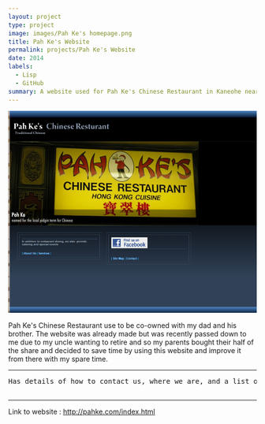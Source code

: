 ```yaml
---
layout: project
type: project
image: images/Pah Ke's homepage.png
title: Pah Ke's Website
permalink: projects/Pah Ke's Website
date: 2014
labels:
  - Lisp
  - GitHub
summary: A website used for Pah Ke's Chinese Restaurant in Kaneohe near Windward Mall.
---
```


<img class="ui image" src="../images/Pah Ke's homepage.png">

Pah Ke's Chinese Restaurant use to be co-owned with my dad and his brother. The website was already made but was recently passed down to me due to my uncle wanting to retire and so my parents bought their half of the share and decided to save time by using this website and improve it from there with my spare time. 

<hr>

<pre>
Has details of how to contact us, where we are, and a list of our menu item and prices and other details. The website is slowly progressing due to other responsibilities as a student. Since my parents dont know how to do this kind of thing, they looked to me for help to have a wesbite available for the business. 

</pre>

<hr>

Link to website : http://pahke.com/index.html
